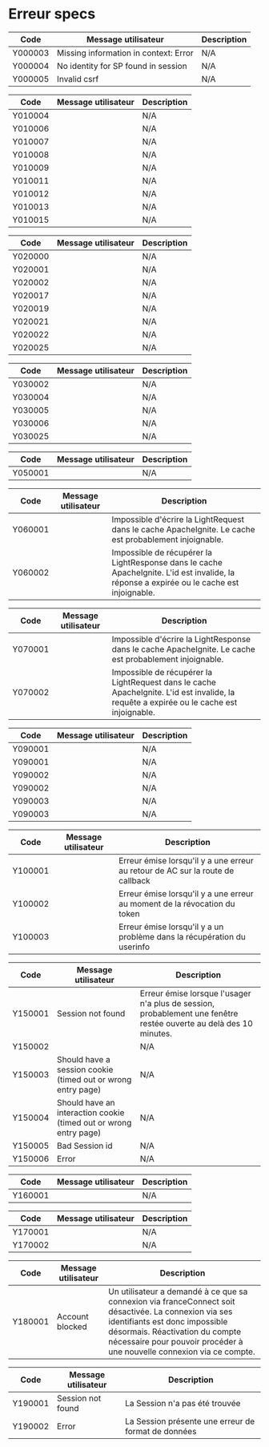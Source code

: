 # Erreur specs


| Code | Message utilisateur | Description |
|---|---|---|
| Y000003 | Missing information in context: Error | N/A |
| Y000004 | No identity for SP found in session | N/A |
| Y000005 | Invalid csrf | N/A |

| Code | Message utilisateur | Description |
|---|---|---|
| Y010004 |  | N/A |
| Y010006 |  | N/A |
| Y010007 |  | N/A |
| Y010008 |  | N/A |
| Y010009 |  | N/A |
| Y010011 |  | N/A |
| Y010012 |  | N/A |
| Y010013 |  | N/A |
| Y010015 |  | N/A |

| Code | Message utilisateur | Description |
|---|---|---|
| Y020000 |  | N/A |
| Y020001 |  | N/A |
| Y020002 |  | N/A |
| Y020017 |  | N/A |
| Y020019 |  | N/A |
| Y020021 |  | N/A |
| Y020022 |  | N/A |
| Y020025 |  | N/A |

| Code | Message utilisateur | Description |
|---|---|---|
| Y030002 |  | N/A |
| Y030004 |  | N/A |
| Y030005 |  | N/A |
| Y030006 |  | N/A |
| Y030025 |  | N/A |

| Code | Message utilisateur | Description |
|---|---|---|
| Y050001 |  | N/A |

| Code | Message utilisateur | Description |
|---|---|---|
| Y060001 |  | Impossible d&#39;écrire la LightRequest dans le cache ApacheIgnite. Le cache est probablement injoignable. |
| Y060002 |  | Impossible de récupérer la LightResponse dans le cache ApacheIgnite. L&#39;id est invalide, la réponse a expirée ou le cache est injoignable. |

| Code | Message utilisateur | Description |
|---|---|---|
| Y070001 |  | Impossible d&#39;écrire la LightResponse dans le cache ApacheIgnite. Le cache est probablement injoignable. |
| Y070002 |  | Impossible de récupérer la LightRequest dans le cache ApacheIgnite. L&#39;id est invalide, la requête a expirée ou le cache est injoignable. |

| Code | Message utilisateur | Description |
|---|---|---|
| Y090001 |  | N/A |
| Y090001 |  | N/A |
| Y090002 |  | N/A |
| Y090002 |  | N/A |
| Y090003 |  | N/A |
| Y090003 |  | N/A |

| Code | Message utilisateur | Description |
|---|---|---|
| Y100001 |  | Erreur émise lorsqu&#39;il y a une erreur au retour de AC sur la route de callback |
| Y100002 |  | Erreur émise lorsqu&#39;il y a une erreur au moment de la révocation du token |
| Y100003 |  | Erreur émise lorsqu&#39;il y a un problème dans la récupération du userinfo |

| Code | Message utilisateur | Description |
|---|---|---|
| Y150001 | Session not found | Erreur émise lorsque l&#39;usager n&#39;a plus de session, probablement une fenêtre restée ouverte au delà des 10 minutes. |
| Y150002 |  | N/A |
| Y150003 | Should have a session cookie (timed out or wrong entry page) | N/A |
| Y150004 | Should have an interaction cookie (timed out or wrong entry page) | N/A |
| Y150005 | Bad Session id | N/A |
| Y150006 | Error | N/A |

| Code | Message utilisateur | Description |
|---|---|---|
| Y160001 |  | N/A |

| Code | Message utilisateur | Description |
|---|---|---|
| Y170001 |  | N/A |
| Y170002 |  | N/A |

| Code | Message utilisateur | Description |
|---|---|---|
| Y180001 | Account blocked | Un utilisateur a demandé à ce que sa connexion via franceConnect soit désactivée. La connexion via ses identifiants est donc impossible désormais. Réactivation du compte nécessaire pour pouvoir procéder à une nouvelle connexion via ce compte. |

| Code | Message utilisateur | Description |
|---|---|---|
| Y190001 | Session not found | La Session n&#39;a pas été trouvée |
| Y190002 | Error | La Session présente une erreur de format de données |


